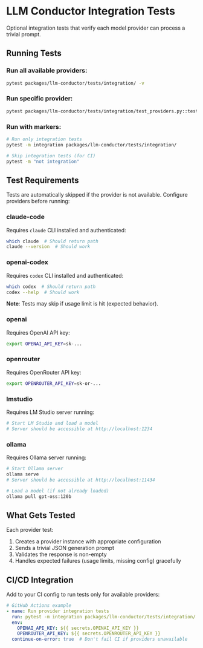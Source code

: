 # LLM Conductor Integration Tests

Optional integration tests that verify each model provider can process a trivial prompt.

## Running Tests

### Run all available providers:
```bash
pytest packages/llm-conductor/tests/integration/ -v
```

### Run specific provider:
```bash
pytest packages/llm-conductor/tests/integration/test_providers.py::test_claude_code_provider -v
```

### Run with markers:
```bash
# Run only integration tests
pytest -m integration packages/llm-conductor/tests/integration/

# Skip integration tests (for CI)
pytest -m "not integration"
```

## Test Requirements

Tests are automatically skipped if the provider is not available. Configure providers before running:

### claude-code
Requires `claude` CLI installed and authenticated:
```bash
which claude  # Should return path
claude --version  # Should work
```

### openai-codex
Requires `codex` CLI installed and authenticated:
```bash
which codex  # Should return path
codex --help  # Should work
```

**Note**: Tests may skip if usage limit is hit (expected behavior).

### openai
Requires OpenAI API key:
```bash
export OPENAI_API_KEY=sk-...
```

### openrouter
Requires OpenRouter API key:
```bash
export OPENROUTER_API_KEY=sk-or-...
```

### lmstudio
Requires LM Studio server running:
```bash
# Start LM Studio and load a model
# Server should be accessible at http://localhost:1234
```

### ollama
Requires Ollama server running:
```bash
# Start Ollama server
ollama serve
# Server should be accessible at http://localhost:11434

# Load a model (if not already loaded)
ollama pull gpt-oss:120b
```

## What Gets Tested

Each provider test:
1. Creates a provider instance with appropriate configuration
2. Sends a trivial JSON generation prompt
3. Validates the response is non-empty
4. Handles expected failures (usage limits, missing config) gracefully

## CI/CD Integration

Add to your CI config to run tests only for available providers:
```yaml
# GitHub Actions example
- name: Run provider integration tests
  run: pytest -m integration packages/llm-conductor/tests/integration/ -v
  env:
    OPENAI_API_KEY: ${{ secrets.OPENAI_API_KEY }}
    OPENROUTER_API_KEY: ${{ secrets.OPENROUTER_API_KEY }}
  continue-on-error: true  # Don't fail CI if providers unavailable
```
